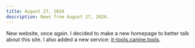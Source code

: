 ```yaml
---
title: August 27, 2024
description: News from August 27, 2024.
---
```


New website, once again. I decided to make a new homepage to better talk about this site.
I also added a new service: [it-tools.canine.tools](https://it-tools.canine.tools/).